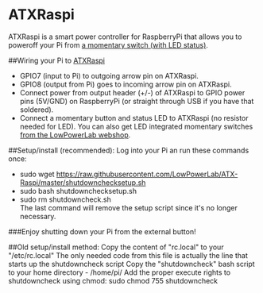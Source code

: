 ATXRaspi
=========

ATXRaspi is a smart power controller for RaspberryPi that allows you to poweroff your Pi from [a momentary switch (with LED status)](https://lowpowerlab.com/shop/LEDSwitch).

##Wiring your Pi to [ATXRaspi](http://www.lowpowerlab.com/atxraspi)
- GPIO7 (input to Pi) to outgoing arrow pin on ATXRaspi.
- GPIO8 (output from Pi) goes to incoming arrow pin on ATXRaspi.
- Connect power from output header (+/-) of ATXRaspi to GPIO power pins (5V/GND) on RaspberryPi (or straight through USB if you have that soldered).
- Connect a momentary button and status LED to ATXRaspi (no resistor needed for LED). You can also get LED integrated momentary switches [from the LowPowerLab webshop](https://lowpowerlab.com/shop/LEDSwitch).

##Setup/install (recommended):
Log into your Pi an run these commands once:
- sudo wget https://raw.githubusercontent.com/LowPowerLab/ATX-Raspi/master/shutdownchecksetup.sh
- sudo bash shutdownchecksetup.sh
- sudo rm shutdowncheck.sh
<br/>The last command will remove the setup script since it's no longer necessary.

###Enjoy shutting down your Pi from the external button!

##Old setup/install method:
Copy the content of "rc.local" to your "/etc/rc.local"
The only needed code from this file is actually the line that starts up the shutdowncheck script
Copy the "shutdowncheck" bash script to your home directory - /home/pi/
Add the proper execute rights to shutdowncheck using chmod: sudo chmod 755 shutdowncheck